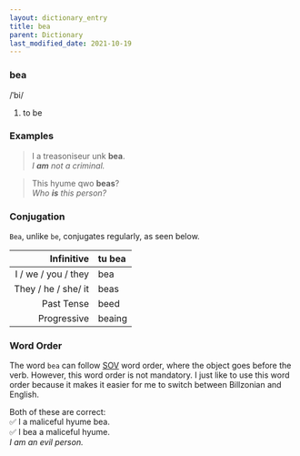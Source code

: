 ```yaml
---
layout: dictionary_entry
title: bea
parent: Dictionary
last_modified_date: 2021-10-19
---
```


### bea
/ˈbi/
1. to be

### Examples
> I a treasoniseur unk **bea**.  
*I **am** not a criminal.*

> This hyume qwo **beas**?  
*Who **is** this person?*

### Conjugation
`Bea`, unlike `be`, conjugates regularly, as seen below.

| Infinitive           | tu bea    |
|---------------------:|:----------|
| I / we / you / they  | bea       |
| They / he / she/ it  | beas      |
| Past Tense           | beed      |
| Progressive          | beaing    |

### Word Order
The word `bea` can follow [SOV](https://en.wikipedia.org/wiki/Subject–object–verb) word order, where the object goes before the verb. However, this word order is not mandatory. I just like to use this word order because it makes it easier for me to switch between Billzonian and English.

Both of these are correct:  
✅ I a maliceful hyume bea.  
✅ I bea a maliceful hyume.  
*I am an evil person.*